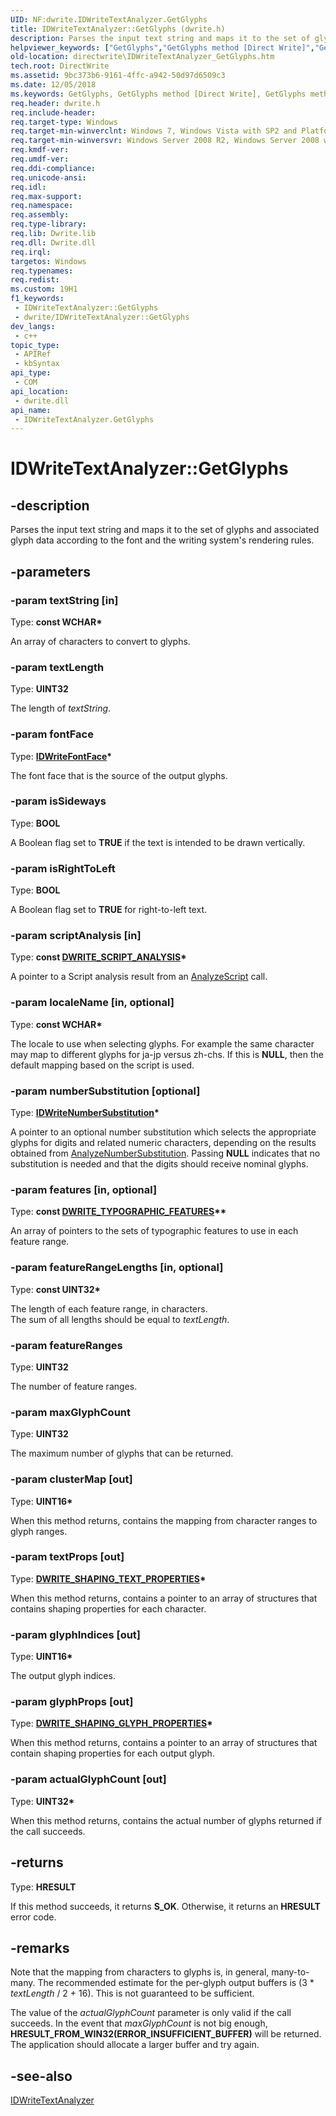 ```yaml
---
UID: NF:dwrite.IDWriteTextAnalyzer.GetGlyphs
title: IDWriteTextAnalyzer::GetGlyphs (dwrite.h)
description: Parses the input text string and maps it to the set of glyphs and associated glyph data according to the font and the writing system's rendering rules.
helpviewer_keywords: ["GetGlyphs","GetGlyphs method [Direct Write]","GetGlyphs method [Direct Write]","IDWriteTextAnalyzer interface","IDWriteTextAnalyzer interface [Direct Write]","GetGlyphs method","IDWriteTextAnalyzer.GetGlyphs","IDWriteTextAnalyzer::GetGlyphs","directwrite.IDWriteTextAnalyzer_GetGlyphs","dwrite/IDWriteTextAnalyzer::GetGlyphs"]
old-location: directwrite\IDWriteTextAnalyzer_GetGlyphs.htm
tech.root: DirectWrite
ms.assetid: 9bc373b6-9161-4ffc-a942-50d97d6509c3
ms.date: 12/05/2018
ms.keywords: GetGlyphs, GetGlyphs method [Direct Write], GetGlyphs method [Direct Write],IDWriteTextAnalyzer interface, IDWriteTextAnalyzer interface [Direct Write],GetGlyphs method, IDWriteTextAnalyzer.GetGlyphs, IDWriteTextAnalyzer::GetGlyphs, directwrite.IDWriteTextAnalyzer_GetGlyphs, dwrite/IDWriteTextAnalyzer::GetGlyphs
req.header: dwrite.h
req.include-header: 
req.target-type: Windows
req.target-min-winverclnt: Windows 7, Windows Vista with SP2 and Platform Update for Windows Vista [desktop apps \| UWP apps]
req.target-min-winversvr: Windows Server 2008 R2, Windows Server 2008 with SP2 and Platform Update for Windows Server 2008 [desktop apps \| UWP apps]
req.kmdf-ver: 
req.umdf-ver: 
req.ddi-compliance: 
req.unicode-ansi: 
req.idl: 
req.max-support: 
req.namespace: 
req.assembly: 
req.type-library: 
req.lib: Dwrite.lib
req.dll: Dwrite.dll
req.irql: 
targetos: Windows
req.typenames: 
req.redist: 
ms.custom: 19H1
f1_keywords:
 - IDWriteTextAnalyzer::GetGlyphs
 - dwrite/IDWriteTextAnalyzer::GetGlyphs
dev_langs:
 - c++
topic_type:
 - APIRef
 - kbSyntax
api_type:
 - COM
api_location:
 - dwrite.dll
api_name:
 - IDWriteTextAnalyzer.GetGlyphs
---
```


# IDWriteTextAnalyzer::GetGlyphs


## -description

 Parses the input text string and maps it to the set of glyphs and associated glyph data
     according to the font and the writing system's rendering rules.

## -parameters

### -param textString [in]

Type: <b>const WCHAR*</b>

An array of characters to convert to glyphs.

### -param textLength

Type: <b>UINT32</b>

The length of <i>textString</i>.

### -param fontFace

Type: <b><a href="/windows/win32/api/dwrite/nn-dwrite-idwritefontface">IDWriteFontFace</a>*</b>

The font face that is the source of the output glyphs.

### -param isSideways

Type: <b>BOOL</b>

A Boolean flag set to <b>TRUE</b> if the text is intended to be
     drawn vertically.

### -param isRightToLeft

Type: <b>BOOL</b>

A Boolean flag set to <b>TRUE</b> for right-to-left text.

### -param scriptAnalysis [in]

Type: <b>const <a href="/windows/win32/api/dwrite/ns-dwrite-dwrite_script_analysis">DWRITE_SCRIPT_ANALYSIS</a>*</b>

A pointer to a Script analysis result from an <a href="/windows/win32/api/dwrite/nf-dwrite-idwritetextanalyzer-analyzescript">AnalyzeScript</a> call.

### -param localeName [in, optional]

Type: <b>const WCHAR*</b>

The locale to use when selecting glyphs.
     For example the same character may map to different glyphs for ja-jp versus zh-chs.
     If this is <b>NULL</b>, then the default mapping based on the script is used.

### -param numberSubstitution [optional]

Type: <b><a href="/windows/win32/DirectWrite/idwritenumbersubstitution">IDWriteNumberSubstitution</a>*</b>

A pointer to an optional number substitution which selects the appropriate glyphs for digits and related numeric characters, depending on the results obtained from <a href="/windows/win32/api/dwrite/nf-dwrite-idwritetextanalyzer-analyzenumbersubstitution">AnalyzeNumberSubstitution</a>. Passing <b>NULL</b> indicates that no substitution is needed and that the digits should receive nominal glyphs.

### -param features [in, optional]

Type: <b>const <a href="/windows/win32/api/dwrite/ns-dwrite-dwrite_typographic_features">DWRITE_TYPOGRAPHIC_FEATURES</a>**</b>

An array of pointers to the sets of typographic 
     features to use in each feature range.

### -param featureRangeLengths [in, optional]

Type: <b>const UINT32*</b>

The length of each feature range, in characters.  
     The sum of all lengths should be equal to <i>textLength</i>.

### -param featureRanges

Type: <b>UINT32</b>

The number of feature ranges.

### -param maxGlyphCount

Type: <b>UINT32</b>

The maximum number of glyphs that can be
     returned.

### -param clusterMap [out]

Type: <b>UINT16*</b>

When this method returns, contains the mapping from character ranges to glyph 
     ranges.

### -param textProps [out]

Type: <b><a href="/windows/win32/api/dwrite/ns-dwrite-dwrite_shaping_text_properties">DWRITE_SHAPING_TEXT_PROPERTIES</a>*</b>

When this method returns, contains a pointer to an array of structures that contains  shaping properties for each character.

### -param glyphIndices [out]

Type: <b>UINT16*</b>

The output glyph indices.

### -param glyphProps [out]

Type: <b><a href="/windows/win32/api/dwrite/ns-dwrite-dwrite_shaping_glyph_properties">DWRITE_SHAPING_GLYPH_PROPERTIES</a>*</b>

When this method returns, contains a pointer to an array of structures that contain  shaping properties for each output glyph.

### -param actualGlyphCount [out]

Type: <b>UINT32*</b>

When this method returns, contains the actual number of glyphs returned if
     the call succeeds.

## -returns

Type: <b>HRESULT</b>

If this method succeeds, it returns <b xmlns:loc="http://microsoft.com/wdcml/l10n">S_OK</b>. Otherwise, it returns an <b xmlns:loc="http://microsoft.com/wdcml/l10n">HRESULT</b> error code.

## -remarks

Note that the mapping from characters to glyphs is, in general, many-to-many.  The recommended estimate for the per-glyph output buffers is (3 * <i>textLength</i> / 2 + 16).  This is not guaranteed to be sufficient.

The value of the <i>actualGlyphCount</i> parameter is only valid if the call succeeds.  In the event that <i>maxGlyphCount</i> is not big enough, <b>HRESULT_FROM_WIN32(ERROR_INSUFFICIENT_BUFFER)</b> will be returned. The application should allocate a larger buffer and try again.

## -see-also

<a href="/windows/win32/api/dwrite/nn-dwrite-idwritetextanalyzer">IDWriteTextAnalyzer</a>

